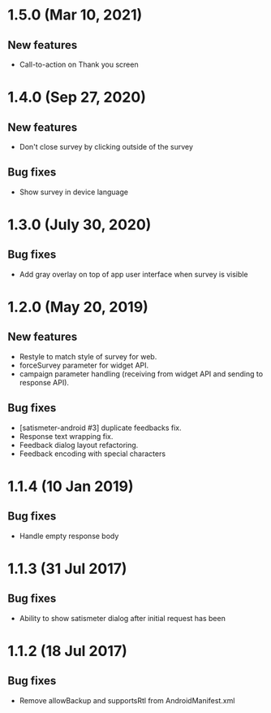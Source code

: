 # 1.5.0 (Mar 10, 2021)

## New features
- Call-to-action on Thank you screen

# 1.4.0 (Sep 27, 2020)

## New features
- Don't close survey by clicking outside of the survey

## Bug fixes
- Show survey in device language

# 1.3.0 (July 30, 2020)

## Bug fixes
- Add gray overlay on top of app user interface when survey is visible

# 1.2.0 (May 20, 2019)

## New features
- Restyle to match style of survey for web.
- forceSurvey parameter for widget API.
- campaign parameter handling (receiving from widget API and sending to response API).

## Bug fixes
- [satismeter-android #3] duplicate feedbacks fix.
- Response text wrapping fix.
- Feedback dialog layout refactoring.
- Feedback encoding with special characters

# 1.1.4 (10 Jan 2019)

## Bug fixes
- Handle empty response body

# 1.1.3 (31 Jul 2017)

## Bug fixes
- Ability to show satismeter dialog after initial request has been

# 1.1.2 (18 Jul 2017)

## Bug fixes
- Remove allowBackup and supportsRtl from AndroidManifest.xml
